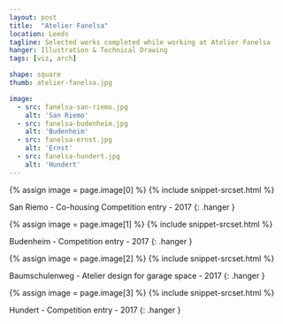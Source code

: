 ```yaml
---
layout: post
title:  "Atelier Fanelsa"
location: Leeds
tagline: Selected works completed while working at Atelier Fanelsa
hanger: Illustration & Technical Drawing
tags: [viz, arch]

shape: square
thumb: atelier-fanelsa.jpg

image:
  - src: fanelsa-san-riemo.jpg
    alt: 'San Riemo'
  - src: fanelsa-budenheim.jpg
    alt: 'Budenheim'
  - src: fanelsa-ernst.jpg
    alt: 'Ernst'
  - src: fanelsa-hundert.jpg
    alt: 'Hundert'
---
```


{% assign image = page.image[0] %}
{% include snippet-srcset.html %}

San Riemo - Co-housing Competition entry - 2017
{: .hanger }

{% assign image = page.image[1] %}
{% include snippet-srcset.html %}

Budenheim - Competition entry - 2017
{: .hanger }

{% assign image = page.image[2] %}
{% include snippet-srcset.html %}

Baumschulenweg - Atelier design for garage space - 2017
{: .hanger }

{% assign image = page.image[3] %}
{% include snippet-srcset.html %}

Hundert - Competition entry - 2017
{: .hanger }

